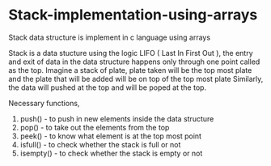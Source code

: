 # Stack-implementation-using-arrays
Stack data structure is implement in c language using arrays

Stack is a data stucture using the logic LIFO ( Last In First Out ),
the entry and exit of data in the data structure happens only through one point called as the top.
Imagine a stack of plate, plate taken will be the top most plate and the plate that will be added will be on top of the top most plate
Similarly, the data will pushed at the top and will be poped at the top.

Necessary functions,
1. push() - to push in new elements inside the data structure
2. pop() - to take out the elements from the top
3. peek() - to know what element is at the top most point
4. isfull() - to check whether the stack is full or not
5. isempty() - to check whether the stack is empty or not
